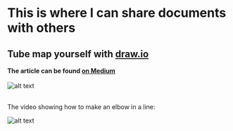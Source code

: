 # This is where I can share documents with others

## Tube map yourself with [draw.io](draw.io)
**The article can be found [on Medium](https://medium.com/@stphaniekrus/tube-map-make-your-own-81f67dc77d0b?source=friends_link&sk=aec6ff75ee6995b9b925a5ca2a0bdcde)**
<br>
<br>
![alt text](https://github.com/stephanie-K/documents-to-share/blob/master/TubeMapTemplate.png "template elements to make a London style tube map, with colour code for the lines, icon on a grid paper view")
<br>
<br>

The video showing how to make an elbow in a line:


![alt text](https://github.com/stephanie-K/documents-to-share/blob/master/video-drawio-elbow.gif "this is a animated gif showing the steps stated above in the instructions of the article")


